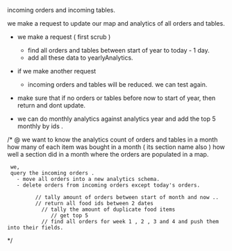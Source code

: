 

incoming orders and incoming tables.

we make a request to update our map and analytics of all orders and tables.

- we make a request ( first scrub )
   - find all orders and tables between start of year to today - 1 day.
   - add all these data to yearlyAnalytics.

- if we make another request
   - incoming orders and tables will be reduced. we can test again.

- make sure that if no orders or tables before now to start of year, then return and dont update.

- we can do monthly analytics against analytics year and add the top 5 monthly by ids .


/*
  @ we want to know
     the analytics count of orders and tables in a month
     how many of each item was bought in a month ( its section name also )
     how well a section did in a month
     where the orders are populated in a map.

     we,
     query the incoming orders .
       - move all orders into a new analytics schema.
       - delete orders from incoming orders except today's orders.

             // tally amount of orders between start of month and now ..
             // return all food ids between 2 dates
               // tally the amount of duplicate food items
                  // get top 5
               // find all orders for week 1 , 2 , 3 and 4 and push them into their fields.
*/
